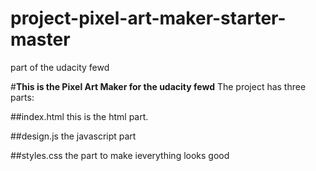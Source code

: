 # project-pixel-art-maker-starter-master
part of the udacity fewd


#**This is the Pixel Art Maker for the udacity fewd**
The project has three parts:

##index.html
this is the html part.

##design.js
the javascript part

##styles.css
the part to make ieverything looks good
